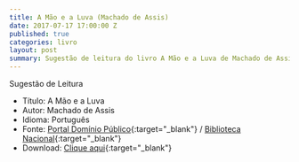 ```yaml
---
title: A Mão e a Luva (Machado de Assis)
date: 2017-07-17 17:00:00 Z
published: true
categories: livro
layout: post
summary: Sugestão de leitura do livro A Mão e a Luva de Machado de Assis.
---
```


Sugestão de Leitura

* Título: A Mão e a Luva
* Autor: Machado de Assis
* Idioma: Português
* Fonte: [Portal Domínio Público][PDP]{:target="_blank"} <i class="fa fa-external-link" aria-hidden="true"></i> / [Biblioteca Nacional][BN]{:target="_blank"} <i class="fa fa-external-link" aria-hidden="true"></i>
* Download: [Clique aqui][DOWNLOAD]{:target="_blank"} <i class="fa fa-external-link" aria-hidden="true"></i>

[DOWNLOAD]: http://www.dominiopublico.gov.br/pesquisa/DetalheObraForm.do?select_action=&co_obra=2039
[PDP]: http://www.dominiopublico.gov.br
[BN]: https://www.bn.gov.br/

